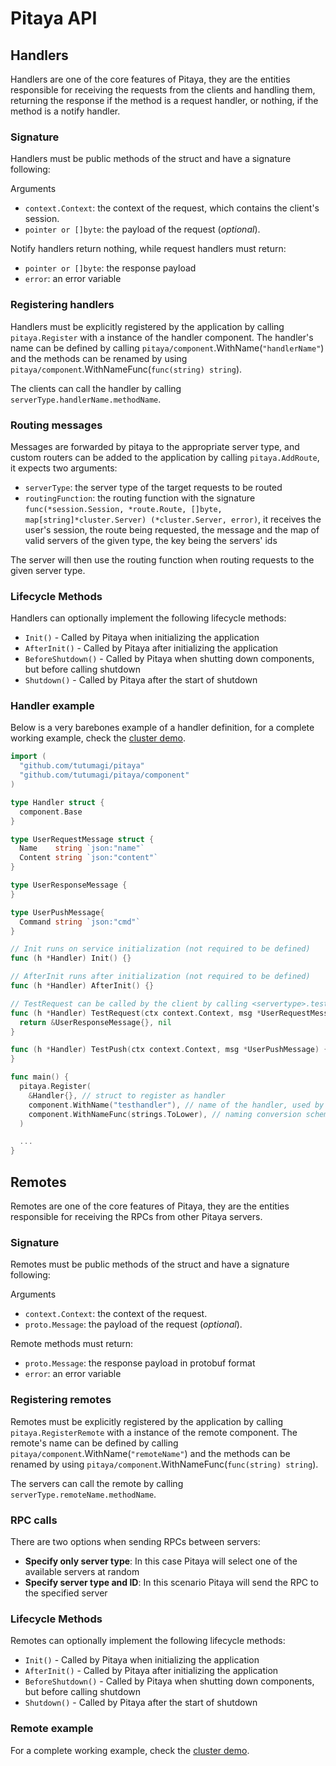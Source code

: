 Pitaya API
==========

## Handlers

Handlers are one of the core features of Pitaya, they are the entities responsible for receiving the requests from the clients and handling them, returning the response if the method is a request handler, or nothing, if the method is a notify handler.

### Signature

Handlers must be public methods of the struct and have a signature following:

Arguments
* `context.Context`: the context of the request, which contains the client's session.
* `pointer or []byte`: the payload of the request (_optional_).

Notify handlers return nothing, while request handlers must return:
* `pointer or []byte`: the response payload
* `error`: an error variable


### Registering handlers

Handlers must be explicitly registered by the application by calling `pitaya.Register` with a instance of the handler component. The handler's name can be defined by calling `pitaya/component`.WithName(`"handlerName"`) and the methods can be renamed by using `pitaya/component`.WithNameFunc(`func(string) string`).

The clients can call the handler by calling `serverType.handlerName.methodName`.


### Routing messages

Messages are forwarded by pitaya to the appropriate server type, and custom routers can be added to the application by calling `pitaya.AddRoute`, it expects two arguments:

* `serverType`: the server type of the target requests to be routed
* `routingFunction`: the routing function with the signature `func(*session.Session, *route.Route, []byte, map[string]*cluster.Server) (*cluster.Server, error)`, it receives the user's session, the route being requested, the message and the map of valid servers of the given type, the key being the servers' ids

The server will then use the routing function when routing requests to the given server type.


### Lifecycle Methods

Handlers can optionally implement the following lifecycle methods:

* `Init()` - Called by Pitaya when initializing the application
* `AfterInit()` - Called by Pitaya after initializing the application
* `BeforeShutdown()` - Called by Pitaya when shutting down components, but before calling shutdown
* `Shutdown()` - Called by Pitaya after the start of shutdown


### Handler example

Below is a very barebones example of a handler definition, for a complete working example, check the [cluster demo](https://github.com/tutumagi/pitaya/tree/master/examples/demo/cluster).

```go
import (
  "github.com/tutumagi/pitaya"
  "github.com/tutumagi/pitaya/component"
)

type Handler struct {
  component.Base
}

type UserRequestMessage struct {
  Name    string `json:"name"`
  Content string `json:"content"`
}

type UserResponseMessage {
}

type UserPushMessage{
  Command string `json:"cmd"`
}

// Init runs on service initialization (not required to be defined)
func (h *Handler) Init() {}

// AfterInit runs after initialization (not required to be defined)
func (h *Handler) AfterInit() {}

// TestRequest can be called by the client by calling <servertype>.testhandler.testrequest
func (h *Handler) TestRequest(ctx context.Context, msg *UserRequestMessage) (*UserResponseMessage, error) {
  return &UserResponseMessage{}, nil
}

func (h *Handler) TestPush(ctx context.Context, msg *UserPushMessage) {
}

func main() {
  pitaya.Register(
    &Handler{}, // struct to register as handler
    component.WithName("testhandler"), // name of the handler, used by the clients
    component.WithNameFunc(strings.ToLower), // naming conversion scheme to be used by the clients
  )

  ...
}

```

## Remotes

Remotes are one of the core features of Pitaya, they are the entities responsible for receiving the RPCs from other Pitaya servers.

### Signature

Remotes must be public methods of the struct and have a signature following:

Arguments
* `context.Context`: the context of the request.
* `proto.Message`: the payload of the request (_optional_).

Remote methods must return:
* `proto.Message`: the response payload in protobuf format
* `error`: an error variable


### Registering remotes

Remotes must be explicitly registered by the application by calling `pitaya.RegisterRemote` with a instance of the remote component. The remote's name can be defined by calling `pitaya/component`.WithName(`"remoteName"`) and the methods can be renamed by using `pitaya/component`.WithNameFunc(`func(string) string`).

The servers can call the remote by calling `serverType.remoteName.methodName`.


### RPC calls

There are two options when sending RPCs between servers:
* **Specify only server type**: In this case Pitaya will select one of the available servers at random
* **Specify server type and ID**: In this scenario Pitaya will send the RPC to the specified server


### Lifecycle Methods

Remotes can optionally implement the following lifecycle methods:

* `Init()` - Called by Pitaya when initializing the application
* `AfterInit()` - Called by Pitaya after initializing the application
* `BeforeShutdown()` - Called by Pitaya when shutting down components, but before calling shutdown
* `Shutdown()` - Called by Pitaya after the start of shutdown

### Remote example

For a complete working example, check the [cluster demo](https://github.com/tutumagi/pitaya/tree/master/examples/demo/cluster).
